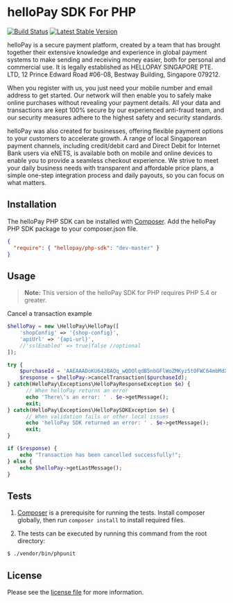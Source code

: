 helloPay SDK For PHP
========
[![Build Status](https://travis-ci.org/hellopay/hellopay-php-sdk.svg)](https://travis-ci.org/hellopay/hellopay-php-sdk)
[![Latest Stable Version](http://img.shields.io/badge/Latest%20Stable-master-blue.svg)](https://packagist.org/packages/hellopay/php-sdk)

helloPay is a secure payment platform, created by a team that has brought together their extensive knowledge and experience in global payment systems to make sending and receiving money easier, both for personal and commercial use. It is legally established as HELLOPAY SINGAPORE PTE. LTD, 12 Prince Edward Road #06-08, Bestway Building, Singapore 079212.

When you register with us, you just need your mobile number and email address to get started. Our network will then enable you to safely make online purchases without revealing your payment details. All your data and transactions are kept 100% secure by our experienced anti-fraud team, and our security measures adhere to the highest safety and security standards.

helloPay was also created for businesses, offering flexible payment options to your customers to accelerate growth. A range of local Singaporean payment channels, including credit/debit card and Direct Debit for Internet Bank users via eNETS, is available both on mobile and online devices to enable you to provide a seamless checkout experience. We strive to meet your daily business needs with transparent and affordable price plans, a simple one-step integration process and daily payouts, so you can focus on what matters.

## Installation

The helloPay PHP SDK can be installed with [Composer](https://getcomposer.org/). Add the helloPay PHP SDK package to your composer.json file.
```json
{ 
  "require": { "hellopay/php-sdk": "dev-master" } 
}
```

## Usage
> **Note:** This version of the helloPay SDK for PHP requires PHP 5.4 or greater.

Cancel a transaction example

```php
$helloPay = new \HelloPay\HelloPay([
    'shopConfig' => '{shop-config}',
    'apiUrl' => '{api-url}',
    //'sslEnabled' => true|false //optional
]);

try {
	$purchaseId = 'AAEAAADoKU642BAQq_wQDOlqdB5nbGFlWoZMKyz5tOFWC64mbMdXZMLm';
	$response = $helloPay->cancelTransaction($purchaseId);
} catch(HelloPay\Exceptions\HelloPayResponseException $e) {
	  // When helloPay returns an error
      echo 'There\'s an error: ' . $e->getMessage();
      exit;
} catch(HelloPay\Exceptions\HelloPaySDKException $e) {
	  // When validation fails or other local issues
      echo 'helloPay SDK returned an error: ' . $e->getMessage();
      exit;
}

if ($response) {
    echo "Transaction has been cancelled successfully!";
} else {
    echo $helloPay->getLastMessage();
}

```

## Tests
1. [Composer](https://getcomposer.org/) is a prerequisite for running the tests. Install composer globally, then run `composer install` to install required files.

2. The tests can be executed by running this command from the root directory:

```bash
$ ./vendor/bin/phpunit
```

## License

Please see the [license file](https://github.com/hellopay/hellopay-php-sdk/blob/master/LICENSE) for more information.
